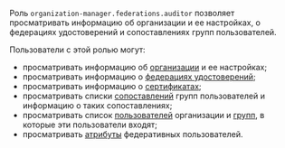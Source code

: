 Роль `organization-manager.federations.auditor` позволяет просматривать информацию об организации и ее настройках, о федерациях удостоверений и сопоставлениях групп пользователей.

Пользователи с этой ролью могут:
* просматривать информацию об [организации](../../../organization/concepts/organization.md) и ее настройках;
* просматривать информацию о [федерациях удостоверений](../../../organization/concepts/add-federation.md);
* просматривать информацию о [сертификатах](../../../organization/concepts/add-federation.md#build-trust);
* просматривать списки [сопоставлений](../../../organization/concepts/add-federation.md#group-mapping) групп пользователей и информацию о таких сопоставлениях;
* просматривать список [пользователей](../../../overview/roles-and-resources.md#users) организации и [групп](../../../organization/concepts/groups.md), в которые эти пользователи входят;
* просматривать [атрибуты](../../../organization/operations/setup-federation.md#claims-mapping) федеративных пользователей.